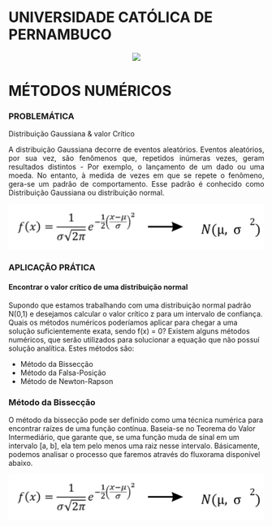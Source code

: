 # UNIVERSIDADE CATÓLICA DE PERNAMBUCO
<p align="center">
   <img src="http://www1.unicap.br/icam/wp-content/uploads/2019/06/marca_nova.svg" />
  </p>

# MÉTODOS NUMÉRICOS
### PROBLEMÁTICA
Distribuição Gaussiana & valor Crítico <br>
<p align="justify">
A distribuição Gaussiana decorre de eventos aleatórios. Eventos aleatórios, por sua vez, são fenômenos que, repetidos inúmeras vezes, geram resultados distintos - Por exemplo, o lançamento de um dado ou uma moeda. No entanto, à medida de vezes em que se repete o fenômeno, gera-se um padrão de comportamento. Esse padrão é conhecido como Distribuição Gaussiana ou distribuição normal.<br>
</p>
<p align="justify">
<img src="static/MÉTODOS NUMÉRICOS - PROJETO 01.png" width="700">
</p>

### APLICAÇÃO PRÁTICA
#### Encontrar o valor crítico de uma distribuição normal
Supondo que estamos trabalhando com uma distribuição normal padrão N(0,1) e desejamos calcular o valor crítico z para um intervalo de confiança. Quais os métodos numéricos poderíamos aplicar para chegar a uma solução suficientemente exata, sendo f(x) = 0? Existem alguns métodos numéricos, que serão utilizados para solucionar a equação que não possuí solução analítica. Estes métodos são:
- Método da Bissecção
- Método da Falsa-Posição
- Método de Newton-Rapson
  
### Método da Bissecção
O método da bissecção pode ser definido como uma técnica numérica para encontrar raízes de uma função contínua. Baseia-se no Teorema do Valor Intermediário, que garante que, se uma função muda de sinal em um intervalo [a, b], ela tem pelo menos uma raiz nesse intervalo. Básicamente, podemos analisar o processo que faremos através do fluxorama disponível abaixo.
<p align="justify">
<img src="static/MÉTODOS NUMÉRICOS - PROJETO 01.png" width="700">
</p>
